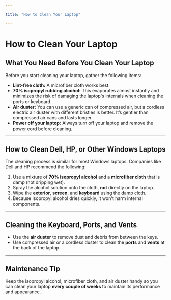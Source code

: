 ```yaml
---

title: "How to Clean Your Laptop"

---
```

# How to Clean Your Laptop

## What You Need Before You Clean Your Laptop

Before you start cleaning your laptop, gather the following items:

- **Lint-free cloth:** A microfiber cloth works best.  
- **70% isopropyl rubbing alcohol:** This evaporates almost instantly and minimizes the risk of damaging the laptop's internals when cleaning the ports or keyboard.  
- **Air duster:** You can use a generic can of compressed air, but a cordless electric air duster with different bristles is better. It’s gentler than compressed air cans and lasts longer.  
- **Power off your laptop:** Always turn off your laptop and remove the power cord before cleaning.  

---

## How to Clean Dell, HP, or Other Windows Laptops

The cleaning process is similar for most Windows laptops. Companies like Dell and HP recommend the following:

1. Use a mixture of **70% isopropyl alcohol** and a **microfiber cloth** that is damp (not dripping wet).  
2. Spray the alcohol solution onto the cloth, **not** directly on the laptop.  
3. Wipe the **exterior**, **screen**, and **keyboard** using the damp cloth.  
4. Because isopropyl alcohol dries quickly, it won't harm internal components.  

---

## Cleaning the Keyboard, Ports, and Vents

- Use the **air duster** to remove dust and debris from between the keys.  
- Use compressed air or a cordless duster to clean the **ports** and **vents** at the back of the laptop.  

---

## Maintenance Tip

Keep the isopropyl alcohol, microfiber cloth, and air duster handy so you can clean your laptop **every couple of weeks** to maintain its performance and appearance.
